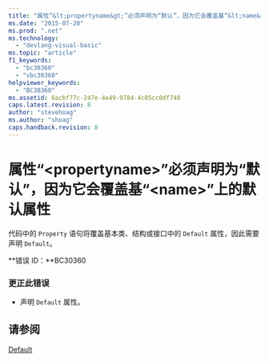 ```yaml
---
title: "属性“&lt;propertyname&gt;”必须声明为“默认”，因为它会覆盖基“&lt;name&gt;”上的默认属性 | Microsoft Docs"
ms.date: "2015-07-20"
ms.prod: ".net"
ms.technology: 
  - "devlang-visual-basic"
ms.topic: "article"
f1_keywords: 
  - "bc30360"
  - "vbc30360"
helpviewer_keywords: 
  - "BC30360"
ms.assetid: 6acbf77c-247e-4e49-9784-4c05cc0df748
caps.latest.revision: 8
author: "stevehoag"
ms.author: "shoag"
caps.handback.revision: 8
---
```

# 属性“&lt;propertyname&gt;”必须声明为“默认”，因为它会覆盖基“&lt;name&gt;”上的默认属性
代码中的 `Property` 语句将覆盖基本类、结构或接口中的 `Default` 属性，因此需要声明 `Default`。  
  
 **错误 ID：**BC30360  
  
### 更正此错误  
  
-   声明 `Default` 属性。  
  
## 请参阅  
 [Default](../../visual-basic/language-reference/modifiers/default.md)